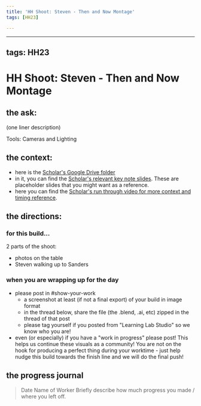 ```yaml
---
title: 'HH Shoot: Steven - Then and Now Montage'
tags: [HH23]

---
```


---
tags: HH23
---

# HH Shoot: Steven - Then and Now Montage
## the ask:
(one liner description)

Tools: Cameras and Lighting



## the context:
* here is the [Scholar's Google Drive folder](https://drive.google.com/drive/folders/1pspoPFbsB7u4I83VALc-OVBUIYG0xSrV)
* in it, you can find the [Scholar's relevant key note slides](https://drive.google.com/drive/folders/1MNjpGR-Po2YWkTizoUxwksG4BBTvzzZ0). These are placeholder slides that you might want as a reference.
* here you can find the [Scholar's run through video for more context and timing reference](https://drive.google.com/file/d/1ssZkSKPc2vXryuU9HJqLrinS9z9pzd-k/view?usp=sharing).


## the directions:
### for this build...
2 parts of the shoot:
* photos on the table
* Steven walking up to Sanders

### when you are wrapping up for the day
* please post in #show-your-work
    * a screenshot at least (if not a final export) of your build in image format
    * in the thread below, share the file (the .blend, .ai, etc) zipped in the thread of that post
    * please tag yourself if you posted from "Learning Lab Studio" so we know who you are!
* even (or especially) if you have a "work in progress" please post! This helps us continue these visuals as a community! You are not on the hook for producing a perfect thing during your worktime - just help nudge this build towards the finish line and we will do the final push!


## the progress journal
> Date
> Name of Worker
> Briefly describe how much progress you made / where you left off.







